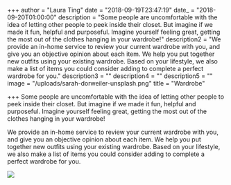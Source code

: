 +++
author = "Laura Ting"
date = "2018-09-19T23:47:19"
date_ = "2018-09-20T01:00:00"
description = "Some people are uncomfortable with the idea of letting other people to peek inside their closet. But imagine if we made it fun, helpful and purposeful. Imagine yourself feeling great, getting the most out of the clothes hanging in your wardrobe!"
description2 = "We provide an in-home service to review your current wardrobe with you, and give you an objective opinion about each item. We help you put together new outfits using your existing wardrobe. Based on your lifestyle, we also make a list of items you could consider adding to complete a perfect wardrobe for you."
description3 = ""
description4 = ""
description5 = ""
image = "/uploads/sarah-dorweiler-unsplash.png"
title = "Wardrobe"

+++
Some people are uncomfortable with the idea of letting other people to peek inside their closet. But imagine if we made it fun, helpful and purposeful. Imagine yourself feeling great, getting the most out of the clothes hanging in your wardrobe!

We provide an in-home service to review your current wardrobe with you, and give you an objective opinion  about each item. We help you put together new outfits using your existing wardrobe. Based on your lifestyle, we also make a list of items you could consider adding to complete a perfect wardrobe for you.

![](/uploads/emma-matthews-schedule-unsplash.png)